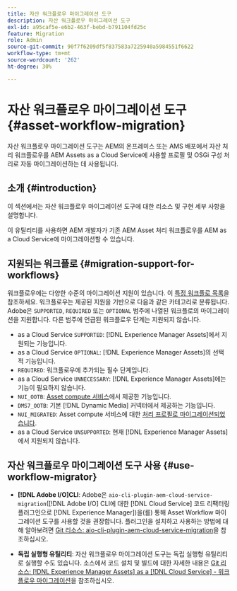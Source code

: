 ```yaml
---
title: 자산 워크플로우 마이그레이션 도구
description: 자산 워크플로우 마이그레이션 도구
exl-id: a95caf5e-e6b2-463f-bebd-b791104fd25c
feature: Migration
role: Admin
source-git-commit: 90f7f6209df5f837583a7225940a5984551f6622
workflow-type: tm+mt
source-wordcount: '262'
ht-degree: 30%

---
```


# 자산 워크플로우 마이그레이션 도구 {#asset-workflow-migration}

자산 워크플로우 마이그레이션 도구는 AEM의 온프레미스 또는 AMS 배포에서 자산 처리 워크플로우를 AEM Assets as a Cloud Service에 사용할 프로필 및 OSGi 구성 처리로 자동 마이그레이션하는 데 사용됩니다.

## 소개 {#introduction}

이 섹션에서는 자산 워크플로우 마이그레이션 도구에 대한 리소스 및 구현 세부 사항을 설명합니다.

이 유틸리티를 사용하면 AEM 개발자가 기존 AEM Asset 처리 워크플로우를 AEM as a Cloud Service에 마이그레이션할 수 있습니다.

## 지원되는 워크플로 {#migration-support-for-workflows}

워크플로우에는 다양한 수준의 마이그레이션 지원이 있습니다. 이 [특정 워크플로 목록](https://github.com/adobe/aem-cloud-migration/blob/master/src/main/resources/workflowSteps.properties)을 참조하세요. 워크플로우는 제공된 지원을 기반으로 다음과 같은 카테고리로 분류됩니다. Adobe은 `SUPPORTED`, `REQUIRED` 또는 `OPTIONAL` 범주에 나열된 워크플로의 마이그레이션을 지원합니다. 다른 범주에 언급된 워크플로우 단계는 지원되지 않습니다.

* as a Cloud Service `SUPPORTED`: [!DNL Experience Manager Assets]에서 지원되는 기능입니다.
* as a Cloud Service `OPTIONAL`: [!DNL Experience Manager Assets]의 선택적 기능입니다.
* `REQUIRED`: 워크플로우에 추가되는 필수 단계입니다.
* as a Cloud Service `UNNECESSARY`: [!DNL Experience Manager Assets]에는 기능이 필요하지 않습니다.
* `NUI_OOTB`: [Asset compute 서비스](/help/assets/asset-microservices-configure-and-use.md)에서 제공한 기능입니다.
* `DMS7_OOTB`: 기본 [!DNL Dynamic Media] 커넥터에서 제공하는 기능입니다.
* `NUI_MIGRATED`: Asset compute 서비스에 대한 [처리 프로필로 마이그레이션되었습니다](/help/assets/asset-microservices-configure-and-use.md).
* as a Cloud Service `UNSUPPORTED`: 현재 [!DNL Experience Manager Assets]에서 지원되지 않습니다.

## 자산 워크플로우 마이그레이션 도구 사용 {#use-workflow-migrator}

* **[!DNL Adobe I/O]CLI**: Adobe은 `aio-cli-plugin-aem-cloud-service-migration`([!DNL Adobe I/O] CLI에 대한 [!DNL Cloud Service] 코드 리팩터링 플러그인으로 [!DNL Experience Manager])을(를) 통해 Asset Workflow 마이그레이션 도구를 사용할 것을 권장합니다. 플러그인을 설치하고 사용하는 방법에 대해 알아보려면 [Git 리소스: aio-cli-plugin-aem-cloud-service-migration](https://github.com/adobe/aio-cli-plugin-aem-cloud-service-migration#introduction)을 참조하십시오.

* **독립 실행형 유틸리티**: 자산 워크플로우 마이그레이션 도구는 독립 실행형 유틸리티로 실행할 수도 있습니다. 소스에서 코드 설치 및 빌드에 대한 자세한 내용은 [Git 리소스: [!DNL Experience Manager Assets] as a [!DNL Cloud Service] - 워크플로우 마이그레이션](https://github.com/adobe/aem-cloud-migration)을 참조하십시오.
